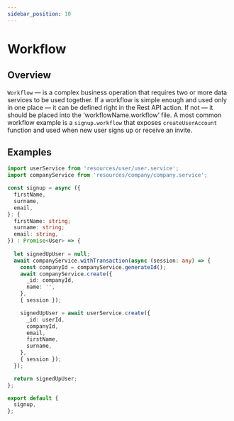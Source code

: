```yaml
---
sidebar_position: 10
---
```


# Workflow

## Overview

`Workflow` — is a complex business operation that requires two or more data services to be used together. If a workflow is simple enough and used only in one place — it can be defined right in the Rest API action. If not — it should be placed into the ‘workflowName.workflow’ file. A most common workflow example is a `signup.workflow` that exposes `createUserAccount` function and used when new user signs up or receive an invite.

## Examples


```typescript
import userService from 'resources/user/user.service';
import companyService from 'resources/company/company.service';

const signup = async ({
  firstName,
  surname,
  email,
}: {
  firstName: string;
  surname: string;
  email: string,
}) : Promise<User> => {
 
  let signedUpUser = null;
  await companyService.withTransaction(async (session: any) => {
    const companyId = companyService.generateId();
    await companyService.create({
      _id: companyId,
      name: '',
    },
    { session });

    signedUpUser = await userService.create({
      _id: userId,
      companyId,
      email,
      firstName,
      surname,
    },
    { session });
  });

  return signedUpUser;
};

export default {
  signup,
};
```
